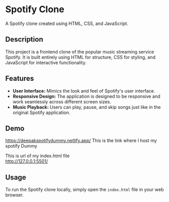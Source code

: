 # Spotify Clone

A Spotify clone created using HTML, CSS, and JavaScript.

## Description

This project is a frontend clone of the popular music streaming service Spotify. It is built entirely using HTML for structure, CSS for styling, and JavaScript for interactive functionality.

## Features

- **User Interface:** Mimics the look and feel of Spotify's user interface.
- **Responsive Design:** The application is designed to be responsive and work seamlessly across different screen sizes.
- **Music Playback:** Users can play, pause, and skip songs just like in the original Spotify application.




## Demo

https://deepakspotifydummy.netlify.app/  This is the link where I host my spotify Dummy<br>

This is url of my index.html file <br>
http://127.0.0.1:5501/

## Usage

To run the Spotify clone locally, simply open the `index.html` file in your web browser.

